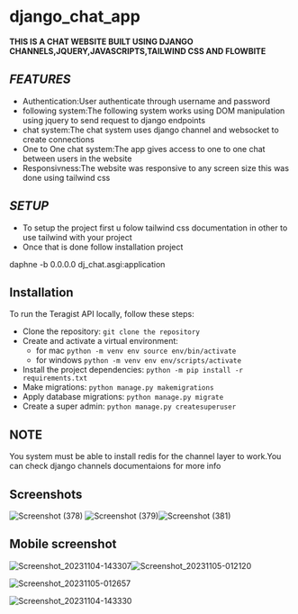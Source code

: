 # django_chat_app
**THIS IS A CHAT WEBSITE BUILT USING DJANGO CHANNELS,JQUERY,JAVASCRIPTS,TAILWIND CSS AND FLOWBITE**
## *FEATURES*
* Authentication:User authenticate through username and password
* following system:The following system works using DOM manipulation using jquery to send request to django endpoints
* chat system:The chat system uses django channel and websocket to create connections
* One to One chat system:The app gives access to one to one chat between users in the website
* Responsivness:The website was responsive to any screen size this was done using tailwind css

## *SETUP*
* To setup the project first u folow tailwind css documentation in other to use tailwind with your project
* Once that is done follow installation project


daphne -b 0.0.0.0 dj_chat.asgi:application

## **Installation**
To run the Teragist API locally, follow these steps:
* Clone the repository:
  `git clone the repository`
* Create and activate a virtual environment:
  * for mac `python -m venv env source env/bin/activate`
  * for windows `python -m venv env env/scripts/activate`
* Install the project dependencies:
  `python -m pip install -r requirements.txt`
* Make migrations:
 `python manage.py makemigrations`
* Apply database migrations:
  `python manage.py migrate`
* Create a super admin:
  `python manage.py createsuperuser`

## **NOTE**
You system must be able to install redis for the channel layer to work.You can check django channels documentaions for more info

## **Screenshots**
![Screenshot (378)](https://github.com/Mathefagbe/django_chat_app/assets/94699588/420c8285-f3ef-4561-881f-4dcdcbbc5eb8)
![Screenshot (379)](https://github.com/Mathefagbe/django_chat_app/assets/94699588/6fcca2b2-c5da-4d2b-93c1-7be194a05a98)![Screenshot (381)](https://github.com/Mathefagbe/django_chat_app/assets/94699588/80c7b88f-f469-4b56-9652-668d40c59c28)

## **Mobile screenshot**

![Screenshot_20231104-143307](https://github.com/Mathefagbe/django_chat_app/assets/94699588/9cd54f18-fd2c-4892-b033-0f446262dc29)![Screenshot_20231105-012120](https://github.com/Mathefagbe/django_chat_app/assets/94699588/752a9f91-f97e-460c-aee6-22fa22209c2d)

![Screenshot_20231105-012657](https://github.com/Mathefagbe/django_chat_app/assets/94699588/11410c8f-fe54-4bc8-ab92-3d01e80f2a4c)

  ![Screenshot_20231104-143330](https://github.com/Mathefagbe/django_chat_app/assets/94699588/cf033938-70f9-40b5-9891-b6d5b0b63714)

